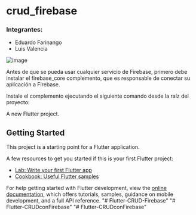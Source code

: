 # crud_firebase

### Integrantes: 
- Eduardo Farinango
- Luis Valencia

![image](https://user-images.githubusercontent.com/77359338/218290506-0aafa983-a608-446c-8162-1ea9d6fe86f6.png)

Antes de que se pueda usar cualquier servicio de Firebase, primero debe instalar el firebase_core complemento, que es responsable de conectar su aplicación a Firebase.

Instale el complemento ejecutando el siguiente comando desde la raíz del proyecto:


A new Flutter project.

## Getting Started

This project is a starting point for a Flutter application.

A few resources to get you started if this is your first Flutter project:

- [Lab: Write your first Flutter app](https://docs.flutter.dev/get-started/codelab)
- [Cookbook: Useful Flutter samples](https://docs.flutter.dev/cookbook)

For help getting started with Flutter development, view the
[online documentation](https://docs.flutter.dev/), which offers tutorials,
samples, guidance on mobile development, and a full API reference.
"# Flutter-CRUD-Firebase" 
"# Flutter-CRUDconFirebase" 
"# Flutter-CRUDconFirebase" 
